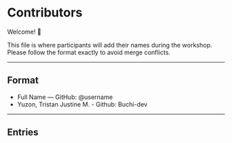 # Contributors

Welcome! 🎉  

This file is where participants will add their names during the workshop.  
Please follow the format exactly to avoid merge conflicts.

---

## Format
- Full Name —  GitHub: @username
- Yuzon, Tristan Justine M. - Github: Buchi-dev

---

## Entries